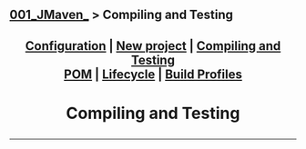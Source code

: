 ## [001_JMaven_][JMaven] > **Compiling and Testing**

## <p align=center>[Configuration][MavenCfg] | [New project][NewMvnPro] | [Compiling and Testing][ConmpTest]  <br/> [POM][MvnPOM] | [Lifecycle][LifeCycl] | [Build Profiles][BldProf] </p>

<!--
* [001_JMaven_][JMaven]
* [Configuration][MavenCfg]
* [New project][NewMvnPro]
* [Compiling and Testing][ConmpTest]
* [Project Object Model][MvnPOM] *(POM)*
* [Lifecycle][LifeCycl]
* [Build Profiles][BldProf]
-->

[JMaven]: ../../README.md
[MavenCfg]: Maven_Configuration.md
[NewMvnPro]: Maven_NewProject.md
[ConmpTest]: Maven_CompilationAndTesting.md
[MvnPOM]: Maven_POM.md
[LifeCycl]: Maven_Lifecycle.md
[BldProf]: Maven_BuildProfile.md

<!-- ---------------------------------- * Navigation * ---------------------------------- -->

# <p align=center><b>Compiling and Testing</b></p>


<!--
* 
-->

[1]: res/001_Git_and_GitHub_/res/001_Markdown_README_/read/MarkDown.md

---
<br/>
